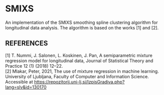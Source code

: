 # SMIXS

An implementation of the SMIXS smoothing spline clustering algorithm for longitudinal data analysis.
The algorithm is based on the works [1] and [2].

## REFERENCES

<a id="1">[1]</a> T. Nummi, J. Salonen, L. Koskinen, J. Pan, A semiparametric mixture regression model for longitudinal data, Journal of Statistical Theory and Practice 12 (1) (2018) 12–22.
<br />
<a id="1">[2]</a> Mlakar, Peter, 2021, The use of mixture regression in machine learning. University of Ljubljana, Faculty of Computer and Information Science. Accessible at https://repozitorij.uni-lj.si/IzpisGradiva.php?lang=slv&id=130170